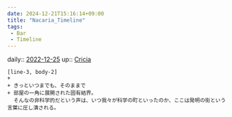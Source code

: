 ```yaml
---
date: 2024-12-21T15:16:14+09:00
title: "Nacaria_Timeline"
tags:
 - Bar
 - Timeline
---
```


daily:: [2022-12-25](/Daily_Note/2022-12-25.md)
up:: [Cricia](../Nacaria/Cricia.md)

```timeline
[line-3, body-2]
+ 
+ きっといつまでも、そのままで
+ 部屋の一角に展開された固有結界。
  そんなの非科学的だという声は、いつ我々が科学の町といったのか、ここは発明の街という言葉に圧し潰される。
```
